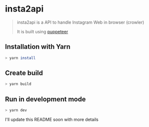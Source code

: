 # insta2api

> insta2api is a API to handle Instagram Web in browser (crowler)
>
> It is built using [puppeteer](https://github.com/GoogleChrome/puppeteer)

## Installation with Yarn

```bash
> yarn install
```

## Create build

```bash
> yarn build
```

## Run in development mode

```bash
> yarn dev
```

I'll update this README soon with more details
